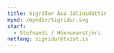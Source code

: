 ```yaml
---
title: Sigríður Ása Júlíusdóttir
mynd: /myndir/Sigridur.svg
starf:
  - Stofnandi / Hönnunarstjóri
netfang: sigridur@tvist.is
---
```


